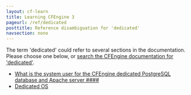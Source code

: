 ```yaml
---
layout: cf-learn
title: Learning CFEngine 3
pageurl: /ref/dedicated
posttitle: Reference disambiguation for 'dedicated'
navsection: none
---
```


The term 'dedicated' could refer to several sections in the documentation. Please choose one below, or
[search the CFEngine documentation for 'dedicated'](http://cfengine.com/docs/latest/search.html?q=dedicated).

- [What is the system user for the CFEngine dedicated PostgreSQL database and Apache server \#\#\#\#](http://cfengine.com/docs/latest/guide-faq.html#what-is-the-system-user-for-the-cfengine-dedicated-postgresql-database-and-apache-server-####)
- [Dedicated OS](http://cfengine.com/docs/latest/guide-installation-and-configuration-general-installation-installation-enterprise.html#dedicated-os)
